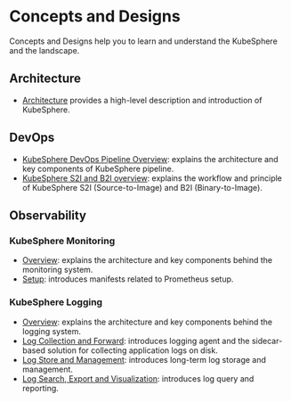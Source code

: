 # Concepts and Designs

Concepts and Designs help you to learn and understand the KubeSphere and the landscape.

## Architecture

- [Architecture](overview.md) provides a high-level description and introduction of KubeSphere.

## DevOps

- [KubeSphere DevOps Pipeline Overview](../../sig-devops/concepts-and-designs/devops-pipeline-overview.md): explains the architecture and key components of KubeSphere pipeline.
- [KubeSphere S2I and B2I overview](../../sig-devops/concepts-and-designs/s2i-b2i-overview.md): explains the workflow and principle of KubeSphere S2I (Source-to-Image) and B2I (Binary-to-Image).

## Observability

### KubeSphere Monitoring

- [Overview](../../sig-observability/concepts-and-designs/kubesphere-monitoring-v3.0.0.md#Overview): explains the architecture and key components behind the monitoring system.
- [Setup](../../sig-observability/concepts-and-designs/kubesphere-monitoring-v3.0.0.md#Setup): introduces manifests related to Prometheus setup.

### KubeSphere Logging

- [Overview](../../sig-observability/concepts-and-designs/kubesphere-logging-v3.0.0.md#Overview): explains the architecture and key components behind the logging system.
- [Log Collection and Forward](../../sig-observability/concepts-and-designs/kubesphere-logging-v3.0.0.md#Log-Collection-and-Forward): introduces logging agent and the sidecar-based solution for collecting application logs on disk.
- [Log Store and Management](../../sig-observability/concepts-and-designs/kubesphere-logging-v3.0.0.md#Log-Store-and-Management): introduces long-term log storage and management.
- [Log Search, Export and Visualization](../../sig-observability/concepts-and-designs/kubesphere-logging-v3.0.0.md#Log-Search,-Export-and-Visualization): introduces log query and reporting.
